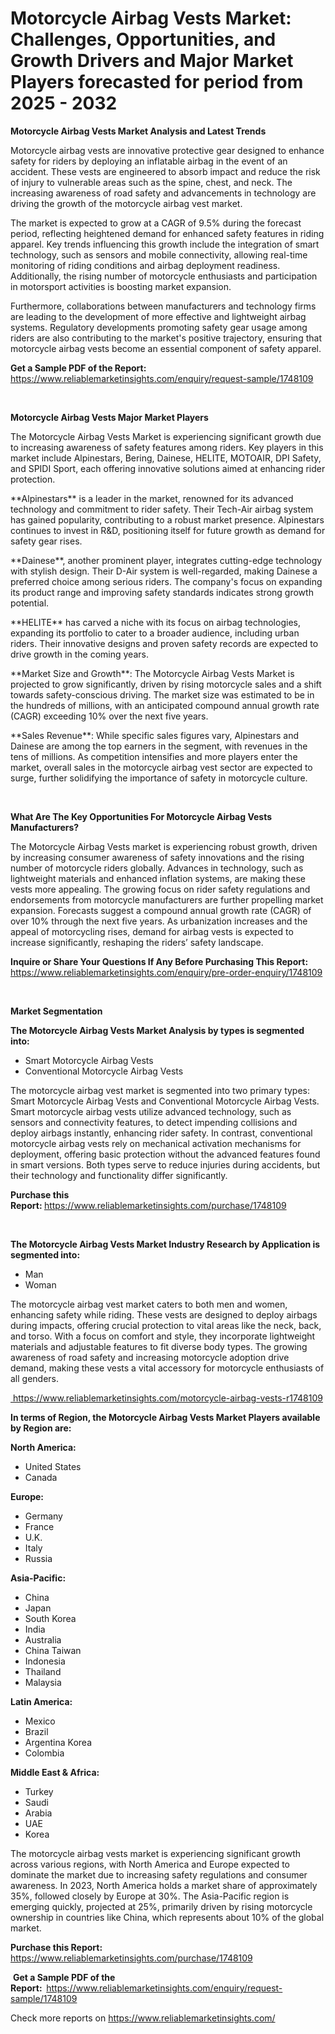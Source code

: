 <p><h1>Motorcycle Airbag Vests Market: Challenges, Opportunities, and Growth Drivers and Major Market Players forecasted for period from 2025 - 2032</h1></p><p><strong>Motorcycle Airbag Vests Market Analysis and Latest Trends</strong></p>
<p><p>Motorcycle airbag vests are innovative protective gear designed to enhance safety for riders by deploying an inflatable airbag in the event of an accident. These vests are engineered to absorb impact and reduce the risk of injury to vulnerable areas such as the spine, chest, and neck. The increasing awareness of road safety and advancements in technology are driving the growth of the motorcycle airbag vest market.</p><p>The market is expected to grow at a CAGR of 9.5% during the forecast period, reflecting heightened demand for enhanced safety features in riding apparel. Key trends influencing this growth include the integration of smart technology, such as sensors and mobile connectivity, allowing real-time monitoring of riding conditions and airbag deployment readiness. Additionally, the rising number of motorcycle enthusiasts and participation in motorsport activities is boosting market expansion. </p><p>Furthermore, collaborations between manufacturers and technology firms are leading to the development of more effective and lightweight airbag systems. Regulatory developments promoting safety gear usage among riders are also contributing to the market's positive trajectory, ensuring that motorcycle airbag vests become an essential component of safety apparel.</p></p>
<p><strong>Get a Sample PDF of the Report:&nbsp;</strong> <a href="https://www.reliablemarketinsights.com/enquiry/request-sample/1748109?utm_campaign=2302&utm_medium=2&utm_source=Github&utm_content=ia&utm_term=08022025&utm_id=motorcycle-airbag-vests">https://www.reliablemarketinsights.com/enquiry/request-sample/1748109</a></p>
<p>&nbsp;</p>
<p><strong>Motorcycle Airbag Vests Major Market Players</strong></p>
<p><p>The Motorcycle Airbag Vests Market is experiencing significant growth due to increasing awareness of safety features among riders. Key players in this market include Alpinestars, Bering, Dainese, HELITE, MOTOAIR, DPI Safety, and SPIDI Sport, each offering innovative solutions aimed at enhancing rider protection.</p><p>**Alpinestars** is a leader in the market, renowned for its advanced technology and commitment to rider safety. Their Tech-Air airbag system has gained popularity, contributing to a robust market presence. Alpinestars continues to invest in R&D, positioning itself for future growth as demand for safety gear rises.</p><p>**Dainese**, another prominent player, integrates cutting-edge technology with stylish design. Their D-Air system is well-regarded, making Dainese a preferred choice among serious riders. The company's focus on expanding its product range and improving safety standards indicates strong growth potential.</p><p>**HELITE** has carved a niche with its focus on airbag technologies, expanding its portfolio to cater to a broader audience, including urban riders. Their innovative designs and proven safety records are expected to drive growth in the coming years.</p><p>**Market Size and Growth**: The Motorcycle Airbag Vests Market is projected to grow significantly, driven by rising motorcycle sales and a shift towards safety-conscious driving. The market size was estimated to be in the hundreds of millions, with an anticipated compound annual growth rate (CAGR) exceeding 10% over the next five years.</p><p>**Sales Revenue**: While specific sales figures vary, Alpinestars and Dainese are among the top earners in the segment, with revenues in the tens of millions. As competition intensifies and more players enter the market, overall sales in the motorcycle airbag vest sector are expected to surge, further solidifying the importance of safety in motorcycle culture.</p></p>
<p>&nbsp;</p>
<p><strong>What Are The Key Opportunities For Motorcycle Airbag Vests Manufacturers?</strong></p>
<p><p>The Motorcycle Airbag Vests market is experiencing robust growth, driven by increasing consumer awareness of safety innovations and the rising number of motorcycle riders globally. Advances in technology, such as lightweight materials and enhanced inflation systems, are making these vests more appealing. The growing focus on rider safety regulations and endorsements from motorcycle manufacturers are further propelling market expansion. Forecasts suggest a compound annual growth rate (CAGR) of over 10% through the next five years. As urbanization increases and the appeal of motorcycling rises, demand for airbag vests is expected to increase significantly, reshaping the riders’ safety landscape.</p></p>
<p><strong>Inquire or Share Your Questions If Any Before Purchasing This Report:</strong> <a href="https://www.reliablemarketinsights.com/enquiry/pre-order-enquiry/1748109?utm_campaign=2302&utm_medium=2&utm_source=Github&utm_content=ia&utm_term=08022025&utm_id=motorcycle-airbag-vests">https://www.reliablemarketinsights.com/enquiry/pre-order-enquiry/1748109</a></p>
<p>&nbsp;</p>
<p><strong>Market Segmentation</strong></p>
<p><strong>The Motorcycle Airbag Vests Market Analysis by types is segmented into:</strong></p>
<p><ul><li>Smart Motorcycle Airbag Vests</li><li>Conventional Motorcycle Airbag Vests</li></ul></p>
<p><p>The motorcycle airbag vest market is segmented into two primary types: Smart Motorcycle Airbag Vests and Conventional Motorcycle Airbag Vests. Smart motorcycle airbag vests utilize advanced technology, such as sensors and connectivity features, to detect impending collisions and deploy airbags instantly, enhancing rider safety. In contrast, conventional motorcycle airbag vests rely on mechanical activation mechanisms for deployment, offering basic protection without the advanced features found in smart versions. Both types serve to reduce injuries during accidents, but their technology and functionality differ significantly.</p></p>
<p><strong>Purchase this Report:&nbsp;</strong><a href="https://www.reliablemarketinsights.com/purchase/1748109?utm_campaign=2302&utm_medium=2&utm_source=Github&utm_content=ia&utm_term=08022025&utm_id=motorcycle-airbag-vests">https://www.reliablemarketinsights.com/purchase/1748109</a></p>
<p>&nbsp;</p>
<p><strong>The Motorcycle Airbag Vests Market Industry Research by Application is segmented into:</strong></p>
<p><ul><li>Man</li><li>Woman</li></ul></p>
<p><p>The motorcycle airbag vest market caters to both men and women, enhancing safety while riding. These vests are designed to deploy airbags during impacts, offering crucial protection to vital areas like the neck, back, and torso. With a focus on comfort and style, they incorporate lightweight materials and adjustable features to fit diverse body types. The growing awareness of road safety and increasing motorcycle adoption drive demand, making these vests a vital accessory for motorcycle enthusiasts of all genders.</p></p>
<p><a href="https://www.reliablemarketinsights.com/motorcycle-airbag-vests-r1748109?utm_campaign=2302&utm_medium=2&utm_source=Github&utm_content=ia&utm_term=08022025&utm_id=motorcycle-airbag-vests">&nbsp;https://www.reliablemarketinsights.com/motorcycle-airbag-vests-r1748109</a></p>
<p><strong>In terms of Region, the Motorcycle Airbag Vests Market Players available by Region are:</strong></p>
<p>
    <p> <strong> North America: </strong>
        <ul>
            <li>United States</li>
            <li>Canada</li>
        </ul>
        </p> 
    <p> <strong> Europe: </strong>
        <ul>
            <li>Germany</li>
            <li>France</li>
            <li>U.K.</li>
            <li>Italy</li>
            <li>Russia</li>
        </ul>
        </p> 
    <p> <strong> Asia-Pacific: </strong>
        <ul>
            <li>China</li>
            <li>Japan</li>
            <li>South Korea</li>
            <li>India</li>
            <li>Australia</li>
            <li>China Taiwan</li>
            <li>Indonesia</li>
            <li>Thailand</li>
            <li>Malaysia</li>
        </ul>
        </p> 
    <p> <strong> Latin America: </strong>
        <ul>
            <li>Mexico</li>
            <li>Brazil</li>
            <li>Argentina Korea</li>
            <li>Colombia</li>
        </ul>
        </p> 
    <p> <strong> Middle East & Africa: </strong>
        <ul>
            <li>Turkey</li>
            <li>Saudi</li>
            <li>Arabia</li>
            <li>UAE</li>
            <li>Korea</li>
        </ul>
    </p>
    </p>
<p><p>The motorcycle airbag vests market is experiencing significant growth across various regions, with North America and Europe expected to dominate the market due to increasing safety regulations and consumer awareness. In 2023, North America holds a market share of approximately 35%, followed closely by Europe at 30%. The Asia-Pacific region is emerging quickly, projected at 25%, primarily driven by rising motorcycle ownership in countries like China, which represents about 10% of the global market.</p></p>
<p><strong>Purchase this Report: </strong><a href="https://www.reliablemarketinsights.com/purchase/1748109?utm_campaign=2302&utm_medium=2&utm_source=Github&utm_content=ia&utm_term=08022025&utm_id=motorcycle-airbag-vests">https://www.reliablemarketinsights.com/purchase/1748109</a></p>
<p>&nbsp;<strong>Get a Sample PDF of the Report:&nbsp;&nbsp;</strong><a href="https://www.reliablemarketinsights.com/enquiry/request-sample/1748109?utm_campaign=2302&utm_medium=2&utm_source=Github&utm_content=ia&utm_term=08022025&utm_id=motorcycle-airbag-vests">https://www.reliablemarketinsights.com/enquiry/request-sample/1748109</a></p>
<p><strong></strong></p>
<p>Check more reports on <a href="https://www.reliablemarketinsights.com/?utm_campaign=2302&utm_medium=2&utm_source=Github&utm_content=ia&utm_term=08022025&utm_id=motorcycle-airbag-vests">https://www.reliablemarketinsights.com/</a></p>